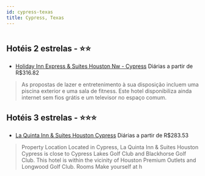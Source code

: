 ```yaml
---
id: cypress-texas
title: Cypress, Texas
---
```


<center><img src="https://www.ebookingcenter.com/tbs/files/images/hotel/7/b/5/759687/0d272411_b.jpg" alt="" /></center>


## Hotéis 2 estrelas - ⭐️⭐️

-    [Holiday Inn Express & Suites Houston Nw - Cypress](https://www.hurb.com/hoteis/cypress/holiday-inn-express-suites-houston-nw-cypress-JNP-JP00409M?cmp=18055) Diárias a partir de R$316.82
   > As propostas de lazer e entretenimento à sua disposição incluem uma piscina exterior e uma sala de fitness. Este hotel disponibiliza ainda internet sem fios grátis e um televisor no espaço comum.

## Hotéis 3 estrelas - ⭐️⭐️⭐️

-    [La Quinta Inn & Suites Houston Cypress](https://www.hurb.com/hoteis/cypress/la-quinta-inn-suites-houston-cypress-JNP-JP01696N?cmp=18055) Diárias a partir de R$283.53
   > Property Location 
Located in Cypress, La Quinta Inn &amp; Suites Houston Cypress is close to Cypress Lakes Golf Club and Blackhorse Golf Club.  This hotel is within the vicinity of Houston Premium Outlets and Longwood Golf Club.
Rooms 
Make yourself at h
